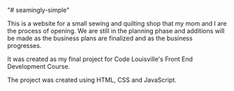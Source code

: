 "# seamingly-simple" 

This is a website for a small sewing and quilting shop that my mom and I are the process of opening. We are still in the planning phase and additions will be made as the business plans are finalized and as the business progresses. 

It was created as my final project for Code Louisville's Front End Development Course. 

The project was created using HTML, CSS and JavaScript. 